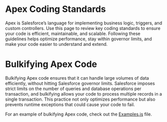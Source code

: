 
# Apex Coding Standards

Apex is Salesforce’s language for implementing business logic, triggers, and custom controllers. Use this page to review key coding standards to ensure your code is efficient, maintainable, and scalable. Following these guidelines helps optimize performance, stay within governor limits, and make your code easier to understand and extend.

# Bulkifying Apex Code

Bulkifying Apex code ensures that it can handle large volumes of data efficiently, without hitting Salesforce governor limits. Salesforce imposes strict limits on the number of queries and database operations per transaction, and bulkifying allows your code to process multiple records in a single transaction. This practice not only optimizes performance but also prevents runtime exceptions that could cause your code to fail.

For an example of bulkifying Apex code, check out the [Examples.js](./Examples.js#L1) file.
